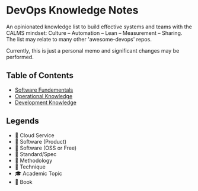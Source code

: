 # DevOps Knowledge Notes

An opinionated knowledge list to build effective systems and teams with the CALMS mindset:
Culture – Automation – Lean – Measurement – Sharing.
The list may relate to many other 'awesome-devops' repos.

Currently, this is just a personal memo and significant changes may be performed.

## Table of Contents

* [Software Fundementals](Ch1.md)
* [Operational Knowledge](Ch2.md)
* [Development Knowledge](Ch3.md)

## Legends

* 🔺 Cloud Service
* 🔶 Software (Product)
* 🔷 Software (OSS or Free)
* 📗 Standard/Spec
* 📙 Methodology
* 📃 Technique
* 🎓 Academic Topic
* 📕 Book
